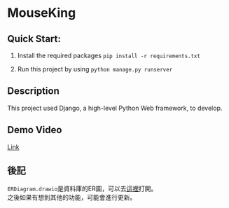 # MouseKing

## Quick Start:

1. Install the required packages `pip install -r requirements.txt`

2. Run this project by using `python manage.py runserver`



## Description

This project used Django, a high-level Python Web framework, to develop.


## Demo Video

[Link](https://youtu.be/fMZYCUlFWTk)


## 後記
`ERDiagram.drawio`是資料庫的ER圖，可以去[這裡](https://www.draw.io/)打開。\
之後如果有想到其他的功能，可能會進行更新。
